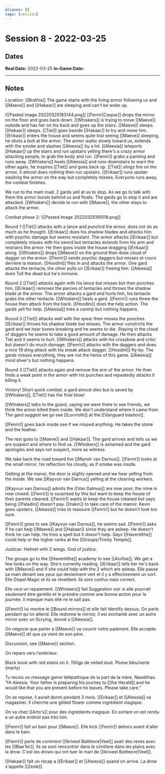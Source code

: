 ```yaml
---
aliases: []
tags: [session]
---
```

# Session 8 - 2022-03-25
## Dates
**Real Date:** 2022-03-25
**In-Game Date:** 

---
## Notes
Location: [[Brathia]]
The game starts with the living armor following us and [[Maeve]] and [[Hakaar]] are sleeping and can't be woke up.


![[Pasted image 20220325183144.png]]
[[Fenrir|Caspar]] drops the mirror on the floor and goes back down. 
[[Whiskers]] is trying to move [[Maeve]] outside and has her on his back and goes up the stairs. 
[[Maeve]] sleeps.
[[Hakaar]] sleeps.
[[Tiet]] goes beside [[Hakaar]] to try and move him.
[[Erikaar]] enters the house and seems quite lost seeing [[Maeve]] sleeping, he shots a bolt at the armor.
The armor walks slowly toward us, extends with the smoke and slashes [[Aleesia]] by a lot.
[[Aleesia]] teleports [[Hakaar]] up the stairs and run upstairs yelling there's a crazy armor attacking people, to grab the body and run.
[[Fenrir]] grabs a painting and runs away.
[[Whiskers]] heals [[Aleesia]] and runs downstairs to warn the other again, he inspires [[Tiet]] and goes back up.
[[Tiet]] slings fire on the armor, it almost does nothing then run upstairs.
[[Erikaar]] runs upstair slashing the armor on the way but completely misses.
Everyone runs away, the combat finishes.

We run to the main road, 2 gards yell at us to stop. As we go to talk with them the armor bursts behind us and floats. The gards go to stop it and are attacked. [[Whiskers]] decide to run with [[Maeve]], the other stays to attack the armor.

Combat phase 2:
![[Pasted image 20220325191018.png]]

Round 1
[[Tiet]] attacks with a lance and punchrd the armor, does not do as much as he thought. 
[[Erikaar]] does his shadow blades and attacks him with psychic damage but seems resistant.
The armor attacks [[Erikaar]] but completely misses with his sword but tentacles extands from his arm and restrains the armor. He then goes inside the house dragging [[Erikaar]] along.
[[Whiskers]] drops [[Maeve]] on the ground then does cloud of dagger on the armor.
[[Fenrir]] sends psychic daggers but misses et cours derriere la maison.
[[Hoodini]] flies in and attacks the armor. 
One gard attacks the tentacle, the other pulls on [[Erikaar]] freeing him.
[[Aleesia]] does Toll the dead but he's immune.

Round 2
[[Tiet]] attacks again with his lance but misses but then punches him.
[[Erikaar]] removes the piecies of tentacles and throws the shadow blade at the armor.
The armor attacks a gard and hurts him, his tentacle grabs the other tentacle. 
[[Whiskers]] heals a gard.
[[Fenrir]] runs threw the house then attack from the back.
[[Hoodini]] does the help action.
The gards yell for help.
[[Aleesia]] tries a cantrip but nothing happens.

Round 3
[[Tiet]] attacks well with the spear then misses the punches.
[[Erikaar]] throws his shadow blade but misses.
The armor constricts the gard and we hear bones breaking and he seems to die. Staying in the cloud of daggers he seems to take a good amount of damage. He then attacks Tiet and it seems to hurt.
[[Whiskers]] attacks with his crossbow and crits! but doesn't do much damage.
[[Fenrir]] attacks with the daggers and does a nice 19 dmg attack with his sneak attack dagger.
[[Hoodini]] fly-by.
The gards misses everything, they are not the heros of this game.
[[Aleesia]] mind sliver's but nothing happens.

Round 3
[[Tiet]] attacks again and remove the arm of the armor. He then finds a weak point in the armor with his punches and repeatedly attacks it killing it. 

Victory!
Short quick combat, a gard almost dies but is saved by [[Whiskers]], [[Tiet]] has the final blow!


[[Whiskers]] talks to the guard, saying we were there to see friends, we think the armor killed them inside. We don't understand where it came from. The gard suggest we go see [[Lorvroth]] at the [[Vanguard bastion]].

[[Fenrir]] goes back inside see if we missed anything. He takes the stone and the feather. 

The rest goes to [[Maeve]] and [[Hakaar]]. The gard arrives and tells us we are suspect and where to find us. [[Whiskers]] is ashamed and the gard apologies and says not suspect, more as witness. 

We take back the road toward the [[Manoir van Darnus]]. 
[[Fenrir]] looks at the  small mirror, his reflection his cloudy, as if smoke was inside.

Getting at the manor, the door is slighly opened and we hear yelling from the inside. We see [[Kayvun van Darnus]] yelling at the cleaning workers. 

[[Kayvun van Darnus]] admits the [[Van Dalmus]] are now poor, the mine is now closed. [[Fenrir]] is surprised by this but want to keep the house of their parents cleaned. [[Fenrir]] wants to keep the house cleaned but says being [[Paladin]] doesn't pay. [[Irakin]] to take care of the manoir. Kevin goes upstairs. [[Aleesia]] tries to reassure [[Fenrir]] but he doesn't look too sure. 

[[Fenrir]] goes to see [[Kayvun van Darnus]], he seems sad. [[Fenrir]] asks if he can help [[Maeve]] and [[Hakaar]] since they are asleep. He doesn't think he can help. He tries a spell but it doesn't help. Says [[Haventithe]] could help or the higher ranks at the [[Groups/Trinity Temple]].

Justicar: Helmet with 2 wings. God of justice.

The groups go to the [[Haventithe]] academy to see [[Alufine]]. We get a few looks on the way. She's currently reading. [[Erikaar]] tells her he's back with [[Maeve]] and if she could help with the 2 which are asleep. Elle passe sa main devant ses yeux qui deviennent vert et il y a effectivement un sort. Elle Dispel Magic et ils se réveillent. Ils sont confus mais correct. 

Elle veut un repaiement. [[Whiskers]] fait Suggestion voir si elle pourrait seulement être gentille et le prendre comme une bonne action pour la journée. Il manque mais elle ne le sait pas. 

[[Fenrir]] lui montre le [[Bound mirrors]] et elle fait Identify dessus. On parle pendant qu'on attend.
Elle redonne le mirroir, il est enchanté avec un autre mirror avec un Scrying, donné a [[Aleesia]]. 

On négocie que parler a [[Maeve]] va couvrir notre paiement. Elle accepte. [[Maeve]] dit que ça vient de son père. 

Discussion, see [[Maeve]] section. 

On repars vers l'extérieur.

Black book with red stains on it.
150gp de veiled dust.
Plume bleu/verte (marty)



Tu recois un message genre télépathique de la part de la mère, Naedithas. "Hi Aleesia. Your father is preparing his journey to [[the Herald]] and he would like that you are present before he leaves. Please take care."



On se repose, il aurait dormi pendant 3 mois. 
[[Erikaar]] et [[Aleesia]] va magasiner. Il cherche une gilded flower comme ingrédient magique.

On va chez [[Arto's]] pour des ingrédients magique. En sortant on est rendu a un autre endroit pas très loin. 

[[Fenrir]] fait un bain pour [[Maeve]]. Elle kick [[Fenrir]] dehors avant d'aller dans le bain. 

[[Fenrir]] parle de comment [[Ikriveel Battleore|Veel]] avait des reves avec les [[Blae'bir]]. Ils se sont rencontrer dans le cimitiere dans les plains avec la drow. C'est les drows qui ont tuer le mari de [[Ikriveel Battleore|Veel]]. 

[[Hakaar]] fait un recap a [[Erikaar]] et [[Aleesia]] quand on arrive. La drow s'appelle [[Zesle]].

